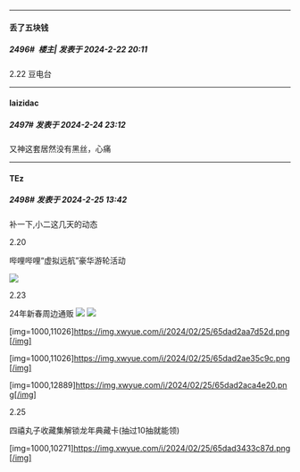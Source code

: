 ﻿
*****

####  丢了五块钱  
##### 2496#         楼主| 发表于 2024-2-22 20:11

2.22
豆电台


*****

####  laizidac  
##### 2497#       发表于 2024-2-24 23:12

又神这套居然没有黑丝，心痛


*****

####  TEz  
##### 2498#       发表于 2024-2-25 13:42

补一下,小二这几天的动态

2.20

哔哩哔哩“虚拟远航”豪华游轮活动

<img src="https://img.xwyue.com/i/2024/02/25/65dad2139c378.png" referrerpolicy="no-referrer">

2.23

24年新春周边通贩
<img src="https://img.xwyue.com/i/2024/02/25/65dad2974f419.png" referrerpolicy="no-referrer">
<img src="https://img.xwyue.com/i/2024/02/25/65dad2ade42d6.png" referrerpolicy="no-referrer">

[img=1000,11026]https://img.xwyue.com/i/2024/02/25/65dad2aa7d52d.png[/img]

[img=1000,11026]https://img.xwyue.com/i/2024/02/25/65dad2ae35c9c.png[/img]

[img=1000,12889]https://img.xwyue.com/i/2024/02/25/65dad2aca4e20.png[/img]

2.25

四禧丸子收藏集解锁龙年典藏卡(抽过10抽就能领)

[img=1000,10271]https://img.xwyue.com/i/2024/02/25/65dad3433c87d.png[/img]


